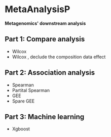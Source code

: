# MetaAnalysisP
**Metagenomics' downstream analysis**
## Part 1: Compare analysis
* Wilcox 
* Wilcox , declude the composition data effect 
## Part 2: Association analysis
* Spearman
* Partital Spearman
* GEE 
* Spare GEE
## Part 3: Machine learning
* Xgboost
